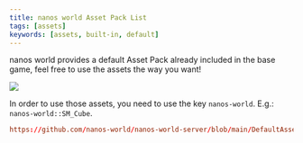 ```yaml
---
title: nanos world Asset Pack List
tags: [assets]
keywords: [assets, built-in, default]
---
```



nanos world provides a default Asset Pack already included in the base game, feel free to use the assets the way you want!

![](/img/docs/nanos-world-asset-pack.jpg)


In order to use those assets, you need to use the key `nanos-world`. E.g.: `nanos-world::SM_Cube`.


```toml reference
https://github.com/nanos-world/nanos-world-server/blob/main/DefaultAssetPack.toml
```
